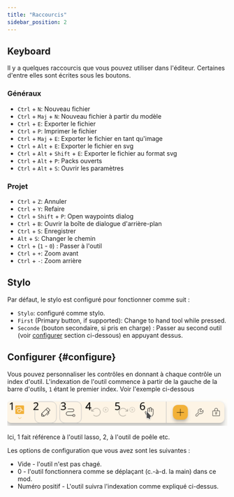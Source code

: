 ```yaml
---
title: "Raccourcis"
sidebar_position: 2
---
```



## Keyboard

Il y a quelques raccourcis que vous pouvez utiliser dans l'éditeur. Certaines d'entre elles sont écrites sous les boutons.

### Généraux

* `Ctrl` + `N`: Nouveau fichier
* `Ctrl` + `Maj` + `N`: Nouveau fichier à partir du modèle
* `Ctrl` + `E`: Exporter le fichier
* `Ctrl` + `P`: Imprimer le fichier
* `Ctrl` + `Maj` + `E`: Exporter le fichier en tant qu'image
* `Ctrl` + `Alt` + `E`: Exporter le fichier en svg
* `Ctrl` + `Alt` + `Shift` + `E`: Exporter le fichier au format svg
* `Ctrl` + `Alt` + `P`: Packs ouverts
* `Ctrl` + `Alt` + `S`: Ouvrir les paramètres

### Projet

* `Ctrl` + `Z`: Annuler
* `Ctrl` + `Y`: Refaire
* `Ctrl` + `Shift` + `P`: Open waypoints dialog
* `Ctrl` + `B`: Ouvrir la boîte de dialogue d'arrière-plan
* `Ctrl` + `S`: Enregistrer
* `Alt` + `S`: Changer le chemin
* `Ctrl` + (`1` - `0`) : Passer à l'outil
* `Ctrl` + `+`: Zoom avant
* `Ctrl` + `-`: Zoom arrière

## Stylo

Par défaut, le stylo est configuré pour fonctionner comme suit :
* `Stylo`: configuré comme stylo.
* `First` (Primary button, if supported): Change to hand tool while pressed.
* `Seconde` (bouton secondaire, si pris en charge) : Passer au second outil (voir [configurer](#configure) section ci-dessous) en appuyant dessus.



## Configurer {#configure}

Vous pouvez personnaliser les contrôles en donnant à chaque contrôle un index d'outil. L'indexation de l'outil commence à partir de la gauche de la barre d'outils, `1` étant le premier index. Voir l'exemple ci-dessous

![barre d'outils numérotée](toolbar_numbered.png)

Ici, 1 fait référence à l'outil lasso, 2, à l'outil de poêle etc.

Les options de configuration que vous avez sont les suivantes :

* Vide - l'outil n'est pas chagé.
* 0 - l'outil fonctionnera comme se déplaçant (c.-à-d. la main) dans ce mod.
* Numéro positif - L'outil suivra l'indexation comme expliqué ci-dessus. 


